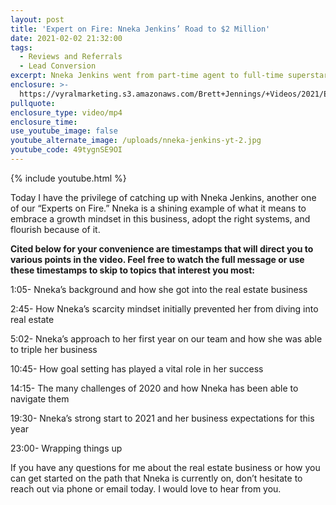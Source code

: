 ```yaml
---
layout: post
title: 'Expert on Fire: Nneka Jenkins’ Road to $2 Million'
date: 2021-02-02 21:32:00
tags:
  - Reviews and Referrals
  - Lead Conversion
excerpt: Nneka Jenkins went from part-time agent to full-time superstar. Here’s how.
enclosure: >-
  https://vyralmarketing.s3.amazonaws.com/Brett+Jennings/+Videos/2021/Expert+on+Fire%3A+Nneka+Jenkins%E2%80%99+Road+to+%242+Million.mp4
pullquote:
enclosure_type: video/mp4
enclosure_time:
use_youtube_image: false
youtube_alternate_image: /uploads/nneka-jenkins-yt-2.jpg
youtube_code: 49tygnSE9OI
---
```

{% include youtube.html %}

Today I have the privilege of catching up with Nneka Jenkins, another one of our “Experts on Fire.” Nneka is a shining example of what it means to embrace a growth mindset in this business, adopt the right systems, and flourish because of it.

**Cited below for your convenience are timestamps that will direct you to various points in the video. Feel free to watch the full message or use these timestamps to skip to topics that interest you most:**

1:05- Nneka’s background and how she got into the real estate business

2:45- How Nneka’s scarcity mindset initially prevented her from diving into real estate

5:02- Nneka’s approach to her first year on our team and how she was able to triple her business

10:45- How goal setting has played a vital role in her success

14:15- The many challenges of 2020 and how Nneka has been able to navigate them

19:30- Nneka’s strong start to 2021 and her business expectations for this year

23:00- Wrapping things up

If you have any questions for me about the real estate business or how you can get started on the path that Nneka is currently on, don’t hesitate to reach out via phone or email today. I would love to hear from you.
